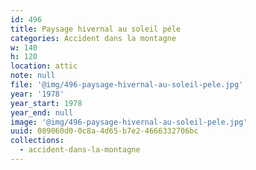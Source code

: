 ```yaml
---
id: 496
title: Paysage hivernal au soleil péle
categories: Accident dans la montagne
w: 140
h: 120
location: attic
note: null
file: '@img/496-paysage-hivernal-au-soleil-pele.jpg'
year: '1978'
year_start: 1978
year_end: null
image: '@img/496-paysage-hivernal-au-soleil-pele.jpg'
uuid: 089060d0-0c8a-4d65-b7e2-4666332706bc
collections:
  - accident-dans-la-montagne
---
```



